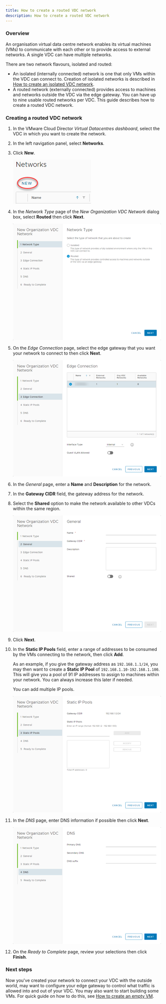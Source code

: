 ```yaml
---
title: How to create a routed VDC network
description: How to create a routed VDC network
---
```


### Overview

An organisation virtual data centre network enables its virtual machines (VMs) to communicate with each other or to provide access to external networks. A single VDC can have multiple networks.

There are two network flavours, isolated and routed:

- An isolated (internally connected) network is one that only VMs within the VDC can connect to. Creation of isolated networks is described in [How to create an isolated VDC network](./how_to_create_an_isolated_vdc_network.md).
- A routed network (externally connected) provides access to machines and networks outside the VDC via the edge gateway. You can have up to nine usable routed networks per VDC. This guide describes how to create a routed VDC network.

### Creating a routed VDC network

1. In the VMware Cloud Director *Virtual Datacentres dashboard*, select the VDC in which you want to create the network.

1. In the left navigation panel, select **Networks**.

1. Click **New**.

    ![New Network](./assets/new_network.png)

1. In the *Network Type* page of the *New Organization VDC Network* dialog box, select **Routed** then click **Next**.

    ![New Routed Network](./assets/new_routed_network.png)

1. On the *Edge Connection* page, select the edge gateway that you want your network to connect to then click **Next**.

    ![New Routed Edge](./assets/new_routed_edge_connection.png)

1. In the *General* page, enter a **Name** and **Description** for the network.

1. In the **Gateway CIDR** field, the gateway address for the network.

1. Select the **Shared** option to make the network available to other VDCs within the same region.

    ![New Routed General](./assets/new_routed_general.png)

1. Click **Next**.

1. In the **Static IP Pools** field, enter a range of addresses to be consumed by the VMs connecting to the network, then click **Add**.

    As an example, if you give the gateway address as `192.168.1.1/24`, you may then want to create a **Static IP Pool** of `192.168.1.10-192.168.1.100`. This will give you a pool of 91 IP addresses to assign to machines within your network. You can always increase this later if needed.

    You can add multiple IP pools.

    ![New Routed IP Pools](./assets/new_routed_ip_pools.png)

1. In the *DNS* page, enter DNS information if possible then click **Next**.

    ![New Routed DNS](./assets/new_routed_dns.png)

1. On the *Ready to Complete* page, review your selections then click **Finish**.

### Next steps

Now you've created your network to connect your VDC with the outside world, may want to configure your edge gateway to control what traffic is allowed into and out of your VDC. You may also want to start building some VMs. For quick guide on how to do this, see [How to create an empty VM](../Working_with_Virtual_Machines/how_to_create_an_empty_vm.md).

